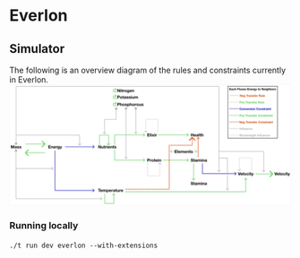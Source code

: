 # Everlon

## Simulator

The following is an overview diagram of the rules and constraints currently in Everlon.
![everlon constraints rules](./everlon-constraints-rules.jpg)

### Running locally

`./t run dev everlon --with-extensions`
